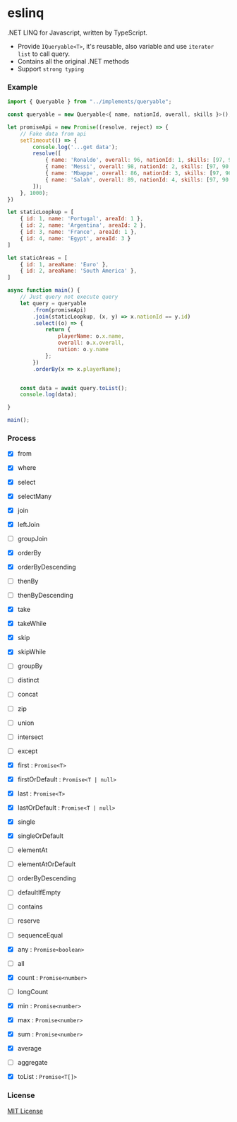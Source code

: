 # eslinq
.NET LINQ for Javascript, written by TypeScript.
- Provide `IQueryable<T>`, it's reusable, also variable and use `iterator list` to call query.
- Contains all the original .NET methods
- Support `strong typing`

### Example
```js
import { Queryable } from "../implements/queryable";

const queryable = new Queryable<{ name, nationId, overall, skills }>();

let promiseApi = new Promise((resolve, reject) => {
    // Fake data from api
    setTimeout(() => {
        console.log('...get data');
        resolve([
            { name: 'Ronaldo', overall: 96, nationId: 1, skills: [97, 90, 86, 95] },
            { name: 'Messi', overall: 98, nationId: 2, skills: [97, 90, 86, 95] },
            { name: 'Mbappe', overall: 86, nationId: 3, skills: [97, 90, 86, 95] },
            { name: 'Salah', overall: 89, nationId: 4, skills: [97, 90, 86, 95] }
        ]);
    }, 1000);
})

let staticLoopkup = [
    { id: 1, name: 'Portugal', areaId: 1 },
    { id: 2, name: 'Argentina', areaId: 2 },
    { id: 3, name: 'France', areaId: 1 },
    { id: 4, name: 'Egypt', areaId: 3 }
]

let staticAreas = [
    { id: 1, areaName: 'Euro' },
    { id: 2, areaName: 'South America' },
]

async function main() {
    // Just query not execute query
    let query = queryable
        .from(promiseApi)
        .join(staticLoopkup, (x, y) => x.nationId == y.id)
        .select((o) => {
            return {
                playerName: o.x.name,
                overall: o.x.overall,
                nation: o.y.name
            };
        })
        .orderBy(x => x.playerName);


    const data = await query.toList();
    console.log(data);

}

main();
```

### Process
- [x] from
- [x] where
- [x] select
- [x] selectMany
- [x] join
- [x] leftJoin
- [ ] groupJoin
- [x] orderBy
- [x] orderByDescending
- [ ] thenBy
- [ ] thenByDescending
- [x] take
- [x] takeWhile
- [x] skip
- [x] skipWhile
- [ ] groupBy
- [ ] distinct
- [ ] concat
- [ ] zip
- [ ] union
- [ ] intersect
- [ ] except
- [x] first : `Promise<T>`
- [x] firstOrDefault : `Promise<T | null>`
- [x] last : `Promise<T>`
- [x] lastOrDefault : `Promise<T | null>`
- [x] single
- [x] singleOrDefault
- [ ] elementAt
- [ ] elementAtOrDefault
- [ ] orderByDescending
- [ ] defaultIfEmpty
- [ ] contains
- [ ] reserve
- [ ] sequenceEqual
- [x] any : `Promise<boolean>`
- [ ] all
- [x] count : `Promise<number>`
- [ ] longCount
- [x] min : `Promise<number>`
- [x] max : `Promise<number>`
- [x] sum : `Promise<number>`
- [x] average
- [ ] aggregate
- [x] toList : `Promise<T[]>`


### License

[MIT License](http://opensource.org/licenses/MIT)
